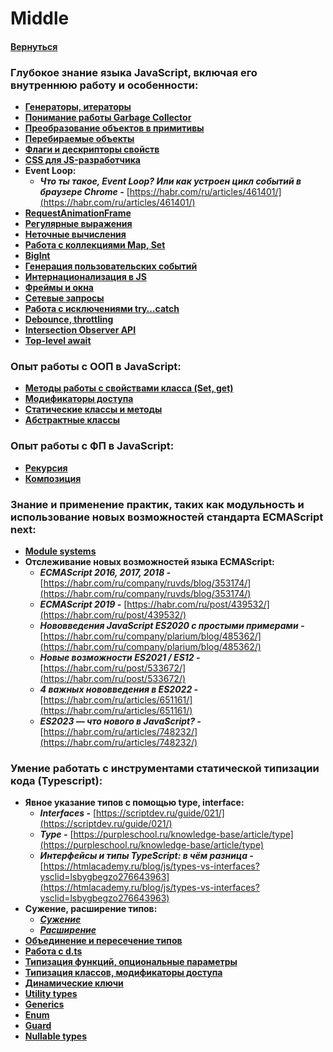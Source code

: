 # Middle

#### [Вернуться](../JS_TS.md)

### Глубокое знание языка JavaScript, включая его внутреннюю работу и особенности:

- [**Генераторы, итераторы**](https://learn.javascript.ru/generators-iterators)
- [**Понимание работы Garbage Collector**](https://learn.javascript.ru/garbage-collection)
- [**Преобразование объектов в примитивы**](https://learn.javascript.ru/object-toprimitive)
- [**Перебираемые объекты**](https://learn.javascript.ru/iterable)
- [**Флаги и дескрипторы свойств**](https://learn.javascript.ru/property-descriptors)
- [**CSS для JS-разработчика**](https://learn.javascript.ru/css-for-js)
- **Event Loop:**
  - **_Что ты такое, Event Loop? Или как устроен цикл событий в браузере Chrome -_** [https://habr.com/ru/articles/461401/](https://habr.com/ru/articles/461401/)
- [**RequestAnimationFrame**](https://html5.by/blog/what-is-requestanimationframe/)
- [**Регулярные выражения**](https://learn.javascript.ru/regular-expressions)
- [**Неточные вычисления**](https://q-pax.ru/blog/erid/it/front/js/javascript_number_round/?ysclid=lsbxvexue3560035944)
- [**Работа с коллекциями Map, Set**](https://learn.javascript.ru/map-set)
- [**BigInt**](https://learn.javascript.ru/bigint)
- [**Генерация пользовательских событий**](https://learn.javascript.ru/dispatch-events)
- [**Интернационализация в JS**](https://learn.javascript.ru/intl)
- [**Фреймы и окна**](https://learn.javascript.ru/frames-and-windows)
- [**Сетевые запросы**](https://learn.javascript.ru/network)
- [**Работа с исключениями try…catch**](https://doka.guide/js/try-catch/?ysclid=lsbxx337na747285611)
- [**Debounce, throttling**](https://webdevkin.ru/posts/frontend/kak-ispolzovat-throttle-i-debounce?ysclid=lsbxyllasb894312579)
- [**Intersection Observer API**](https://habr.com/ru/post/494670/)
- [**Top-level await**](https://habr.com/ru/articles/524068/)

### Опыт работы с ООП в JavaScript:

- [**Методы работы с свойствами класса (Set, get)**](https://metanit.com/web/javascript/4.14.php?ysclid=lsby24ihmh10357640)
- [**Модификаторы доступа**](https://learn.javascript.ru/private-protected-properties-methods?ysclid=lsby2uw39f800261595)
- [**Статические классы и методы**](https://metanit.com/web/javascript/4.17.php?ysclid=lsby4dwly9872306982)
- [**Абстрактные классы**](https://www.delftstack.com/howto/javascript/javascript-abstract-class/)

### Опыт работы с ФП в JavaScript:

- [**Рекурсия**](https://learn.javascript.ru/recursion)
- [**Композиция**](https://frontend-stuff.com/blog/composition/)

### Знание и применение практик, таких как модульность и использование новых возможностей стандарта ECMAScript next:

- [**Module systems**](https://habr.com/ru/companies/domclick/articles/532084/)
- **Отслеживание новых возможностей языка ECMAScript:**
  - **_ECMAScript 2016, 2017, 2018 -_** [https://habr.com/ru/company/ruvds/blog/353174/](https://habr.com/ru/company/ruvds/blog/353174/)
  - **_ECMAScript 2019 -_** [https://habr.com/ru/post/439532/](https://habr.com/ru/post/439532/)
  - **_Нововведения JavaScript ES2020 с простыми примерами -_** [https://habr.com/ru/company/plarium/blog/485362/](https://habr.com/ru/company/plarium/blog/485362/)
  - **_Новые возможности ES2021 / ES12 -_** [https://habr.com/ru/post/533672/](https://habr.com/ru/post/533672/)
  - **_4 важных нововведения в ES2022 -_** [https://habr.com/ru/articles/651161/](https://habr.com/ru/articles/651161/)
  - **_ES2023 — что нового в JavaScript? -_** [https://habr.com/ru/articles/748232/](https://habr.com/ru/articles/748232/)

### Умение работать с инструментами статической типизации кода (Typescript):

- **Явное указание типов с помощью type, interface:**
  - **_Interfaces -_** [https://scriptdev.ru/guide/021/](https://scriptdev.ru/guide/021/)
  - **_Type -_** [https://purpleschool.ru/knowledge-base/article/type](https://purpleschool.ru/knowledge-base/article/type)
  - **_Интерфейсы и типы TypeScript: в чём разница -_** [https://htmlacademy.ru/blog/js/types-vs-interfaces?ysclid=lsbygbegzo276643963](https://htmlacademy.ru/blog/js/types-vs-interfaces?ysclid=lsbygbegzo276643963)
- **Сужение, расширение типов:**
  - [**_Сужение_**](https://habr.com/ru/companies/macloud/articles/560594/)
  - [**_Расширение_**](https://bobbyhadz.com/blog/typescript-extend-type)
- [**Объединение и пересечение типов**](https://scriptdev.ru/guide/016/)
- [**Работа с d.ts**](https://www.typescriptlang.org/docs/handbook/declaration-files/templates/module-d-ts.html)
- [**Типизация функций, опциональные параметры**](https://it-dev-journal.ru/articles/funkcii-typescript?ysclid=lsbynuqhtj740911851)
- [**Типизация классов, модификаторы доступа**](https://habr.com/ru/companies/macloud/articles/563408/)
- [**Динамические ключи**](https://scriptdev.ru/guide/022/)
- [**Utility types**](https://www.typescriptlang.org/docs/handbook/utility-types.html)
- [**Generics**](https://scriptdev.ru/guide/032/)
- [**Enum**](https://scriptdev.ru/guide/015/)
- [**Guard**](https://scriptdev.ru/guide/036/)
- [**Nullable types**](https://www.cloudhadoop.com/typescript-null-type)

